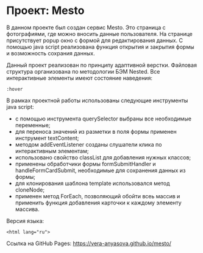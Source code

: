 # Проект: Mesto

В данном проекте был создан сервис Mesto. Это страница с фотографиями, где можно вносить данные пользователя. На странице присутствует popup окно с формой для редактирования данных. С помощью java script реализована функция открытия и закрытия формы и возможность сохрания данных.

Данный проект реализован по принципу адаптивной верстки. Файловая структура организована по методологии БЭМ Nested. Все интерактивные элементы имеют состояние наведения:

```
:hover
```

В рамках проектной работы использованы следующие инструменты java script:

- с помощью инструмента querySelector выбраны все необходимые переменные;
- для переноса значений из разметки в поля формы применен инструмент textContent;
- методом addEventListener созданы слушатели клика по интерактивным элементам;
- использовано свойство classList для добавления нужных классов;
- применены обработчики формы formSubmitHandler и handleFormCardSubmit, необходимые для сохранения данных из формы;
- для клонирования шаблона template использовался метод cloneNode;
- применен метод ForEach, позволяющий обойти всеь массив и применить функция добавления карточки к каждому элементу массива.

Версия языка:

```
<html lang="ru">
```

Cсылка на GitHub Pages: https://vera-anyasova.github.io/mesto/
